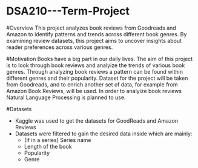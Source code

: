 # DSA210---Term-Project

#Overview
This project analyzes book reviews from Goodreads and Amazon to identify patterns and trends across different book genres. By examining review datasets, this project aims to uncover insights about reader preferences across various genres.

#Motivation
Books have a big part in our daily lives. The aim of this project is to look through book reviews and analyize the trends of various book genres. Through analyzing book reviews a pattern can be found within different genres and their popularity.
Dataset for the project will be taken from Goodreads, and to enrich another set of data, for example from Amazon Book Reviews, will be used. In order to analyize book reviews Natural Language Processing is planned to use. 

#Datasets
- Kaggle was used to get the datasets for GoodReads and Amazon Reviews
- Datasets were filtered to gain the desired data inside which are mainly:
    - (If in a series) Series name
    - Length of the book
    - Popularity
    - Genre
